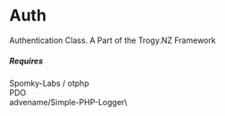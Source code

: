 # Auth
Authentication Class.
A Part of the Trogy.NZ Framework

##### Requires

Spomky-Labs / otphp\
PDO\
advename/Simple-PHP-Logger\
